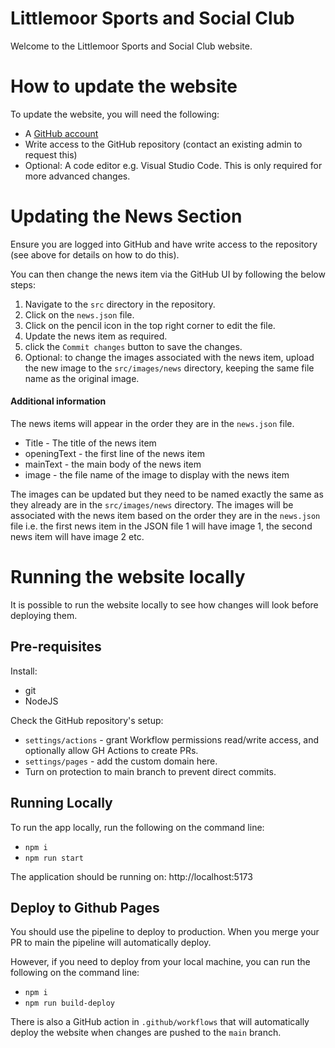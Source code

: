 # Littlemoor Sports and Social Club

<!-- TODO might want to create a sanity test to check it loads before committing to main -->
<!-- Turn on protection to main branch? -->
<!-- how to create a PR? -->
<!-- TODO explain how to change it for your website? -->
<!-- explain to remove the following from vite.config: base: '/littlemoor-website/' -->

Welcome to the Littlemoor Sports and Social Club website.

# How to update the website

To update the website, you will need the following:

-   A [GitHub account](https://github.com/signup)
-   Write access to the GitHub repository (contact an existing admin to request this)
-   Optional: A code editor e.g. Visual Studio Code. This is only required for more advanced changes.

# Updating the News Section

Ensure you are logged into GitHub and have write access to the repository (see above for details on how to do this).

You can then change the news item via the GitHub UI by following the below steps:

1. Navigate to the `src` directory in the repository.
2. Click on the `news.json` file.
3. Click on the pencil icon in the top right corner to edit the file.
4. Update the news item as required.
5. click the `Commit changes` button to save the changes.
6. Optional: to change the images associated with the news item, upload the new image to the `src/images/news` directory, keeping the same file name as the original image.

#### Additional information

The news items will appear in the order they are in the `news.json` file.

-   Title - The title of the news item
-   openingText - the first line of the news item
-   mainText - the main body of the news item
-   image - the file name of the image to display with the news item

The images can be updated but they need to be named exactly the same as they already are in the `src/images/news` directory. The images will be associated with the news item based on the order they are in the `news.json` file i.e. the first news item in the JSON file 1 will have image 1, the second news item will have image 2 etc.

# Running the website locally

It is possible to run the website locally to see how changes will look before deploying them.

## Pre-requisites

Install:

-   git
-   NodeJS

Check the GitHub repository's setup:

-   `settings/actions` - grant Workflow permissions read/write access, and optionally allow GH Actions to create PRs.
-   `settings/pages` - add the custom domain here.
-   Turn on protection to main branch to prevent direct commits.

## Running Locally

To run the app locally, run the following on the command line:

-   `npm i`
-   `npm run start`

The application should be running on: http://localhost:5173

## Deploy to Github Pages

You should use the pipeline to deploy to production. When you merge your PR to main the pipeline will automatically deploy.

However, if you need to deploy from your local machine, you can run the following on the command line:

-   `npm i`
-   `npm run build-deploy`

There is also a GitHub action in `.github/workflows` that will automatically deploy the website when changes are pushed to the `main` branch.
